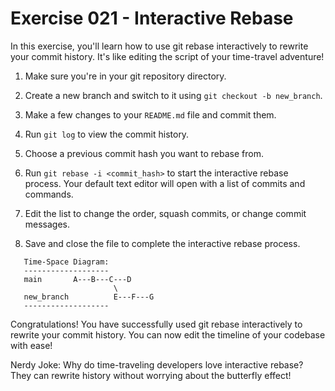 # Exercise 021 - Interactive Rebase

In this exercise, you'll learn how to use git rebase interactively to rewrite your
commit history. It's like editing the script of your time-travel adventure!

1. Make sure you're in your git repository directory.

2. Create a new branch and switch to it using `git checkout -b new_branch`.

3. Make a few changes to your `README.md` file and commit them.

4. Run `git log` to view the commit history.

5. Choose a previous commit hash you want to rebase from.

6. Run `git rebase -i <commit_hash>` to start the interactive rebase process. Your
   default text editor will open with a list of commits and commands.

7. Edit the list to change the order, squash commits, or change commit messages.

8. Save and close the file to complete the interactive rebase process.

```
   Time-Space Diagram:
   -------------------
   main       A---B---C---D
                       \
   new_branch          E---F---G
   -------------------
```

Congratulations! You have successfully used git rebase interactively to rewrite your
commit history. You can now edit the timeline of your codebase with ease!

Nerdy Joke: Why do time-traveling developers love interactive rebase? They can rewrite
history without worrying about the butterfly effect!

